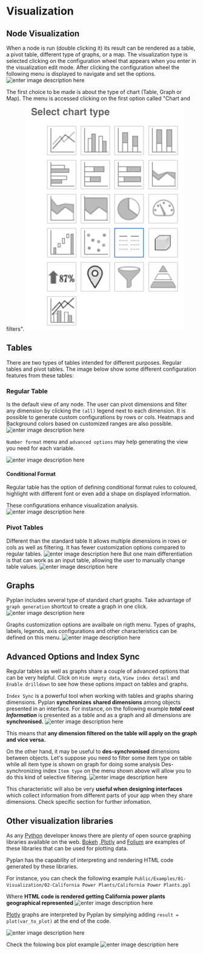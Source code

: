 # Visualization

## Node Visualization
When a node is run (double clicking it) its result can be rendered as a table, a pivot table, different type of graphs, or a map.
The visualization type is selected clicking on the configuration wheel that appears when you enter in the visualization edit mode. After clicking the configuration wheel the following menu is displayed to navigate and set the options.
![enter image description here](https://raw.githubusercontent.com/pyplan/pyplan-docs/master/imimg.pyplan.orghttp://gviz-edit2.png)

The first choice to be made is about the type of chart (Table, Graph or Map). The menu is accessed clicking on the first option called "Chart and filters".
![enter image description here](https://raw.githubusercontent.com/pyplan/pyplan-docs/master/img/viz-viz-type1.png)


## Tables
There are two types of tables intended for different purposes. 
Regular tables and pivot tables.
The image below show some different configuration features from these tables:


### Regular Table
Is the default view of any node. The user can pivot dimensions and filter any dimension by clicking the `(all)` legend next to each dimension.
It is possible to generate custom configurations by rows or cols. Heatmaps and Background colors based on customized ranges are also possible.
 ![enter image description here](https://raw.githubusercontent.com/pyplan/pyplan-docs/master/imimg.pyplan.org/viz-table-standard.png)
 
`Number format` menu and `advanced options` may help generating the view you need for each variable.

![enter image description here](https://raw.githubusercontent.com/pyplan/pyplan-docs/master/imimg.pyplan.org/Vizua_tables_format.png)

#### Conditional Format
Regular table has the option of defining conditional format rules to coloured, highlight with different font or even add a shape on displayed information.


These configurations enhance visualization analysis.
![enter image description here](https://raw.githubusercontent.com/pyplan/pyplan-docs/master/imimg.pyplan.org/Vizua_condi_format.png)
### Pivot Tables
Different than the standard table It allows multiple dimensions in rows or cols as well as filtering.
It has fewer customization options compared to regular tables.
![enter image description here](https://raw.githubusercontent.com/pyplan/pyplan-docs/master/imimg.pyplan.org/viz-tables-dif1.png)
But one main differentiation is that can work as an input table, allowing the user to manually change table values.
![enter image description here](https://raw.githubusercontent.com/pyplan/pyplan-docs/master/imimg.pyplan.org/viz-edit-table.png)
## Graphs
Pyplan includes several type of standard chart graphs.
Take advantage of  `graph generation`  shortcut to create a graph in one click.
![enter image description here](https://raw.githubusercontent.com/pyplan/pyplan-docs/master/imimg.pyplan.org/Visua_table_n_graph.png)

Graphs customization options are availbale on rigth menu. 
Types of graphs, labels, legends, axis configurations and other characteristics can be defined on this menu. ![enter image description here](https://raw.githubusercontent.com/pyplan/pyplan-docs/master/imimg.pyplan.org/Visua_graph_cust.png)
## Advanced Options and Index Sync

Regular tables as well as graphs share a couple of advanced options that can be very helpful. 
Click on  `Hide empty data`,  `View index detail` and  `Enable drilldown` to see how these options impact on tables and graphs.

`Index Sync` is a powerful tool when working with tables and graphs sharing dimensions.
Pyplan **synchronizes** **shared dimensions** among objects presented in an interface.
For instance, on the following example ***total cost Information*** is presented as a table and as a graph and all dimensions are **synchronised.**
![enter image description here](https://raw.githubusercontent.com/pyplan/pyplan-docs/master/imimg.pyplan.org/Visua_index_sync.png)

This means that **any dimension filtered on the table will apply on the graph and vice versa.**

On the other hand, it may be useful to **des-synchronised** dimensions between objects. 
Let's suppose you need to filter some item type on table while all item type is shown on graph for doing some analysis
Des-synchronizing index `Item type` on the menu shown above will allow you to do this kind of selective filtering.
![enter image description here](https://raw.githubusercontent.com/pyplan/pyplan-docs/master/imimg.pyplan.org/Visua_index_des_sync.png)

This characteristic will also be very **useful when designing interfaces** which collect  information from different parts of your app when they share dimensions.
Check specific section for further infomation.

## Other visualization libraries

As any [Python](https://www.python.org/) developer knows there are plenty of open source graphing libraries available on the web. [Bokeh](https://bokeh.pydata.org/en/latest/)  ,[Plotly](https://plot.ly/python/) and [Folium](https://pypi.org/project/folium/) are examples of these libraries that can be used for plotting data.

Pyplan has the capability of interpreting and rendering HTML code generated by these libraries.

For instance, you can check the following example
`Public/Examples/01-Visualization/02-California Power Plants/California Power Plants.ppl`

Where **HTML code is rendered getting California power plants geographical represented**
![enter image description here](https://raw.githubusercontent.com/pyplan/pyplan-docs/master/imimg.pyplan.org/Visua_folium.png)

[Plotly](https://plot.ly/python/) graphs are interpreted by Pyplan by simplying adding  `result = plot(var_to_plot)`  at the end of the code.

![enter image description here](https://raw.githubusercontent.com/pyplan/pyplan-docs/master/imimg.pyplan.org/Visua_box_plot1.png)

Check the folowing box plot example
![enter image description here](https://raw.githubusercontent.com/pyplan/pyplan-docs/master/imimg.pyplan.org/Visua_box_plot2.png)
<!--stackedit_data:
eyJoaXN0b3J5IjpbLTE5NDI5MDc4MywtMTE5ODY4NDQ0OSwtNT
QzNjQ2NTczLC0xNjgxMzk3NTY3LC0xNjUxOTk4MDYsMjEyNjM3
NTQ2MSwtMTQzNjEyMjc1LC0yMDg4MTE5NDMzLC00Njk4OTk1Nz
ksLTEyNzM5NDY4NDMsMjAzNTQ0NDYxNywxODMxMzY2ODc4LDE0
NDQ0NTY2MzQsLTEyMTc5OTIxMTUsLTEzMDY5ODA0MjgsLTg3Nj
U4NTkwNSwtMTMxNDU4NzA1NCwtMTQyODUwMzcwNCwtMjc3Nzc3
ODE5LDEwNTEzMjI4NjNdfQ==
-->